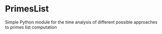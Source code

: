 # PrimesList
Simple Python module for the time analysis of different possible  approaches to primes list computation
